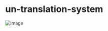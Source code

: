 # un-translation-system

![image](https://github.com/user-attachments/assets/cb0e6b9a-d8d6-4843-bf44-02c1e29380b1)
